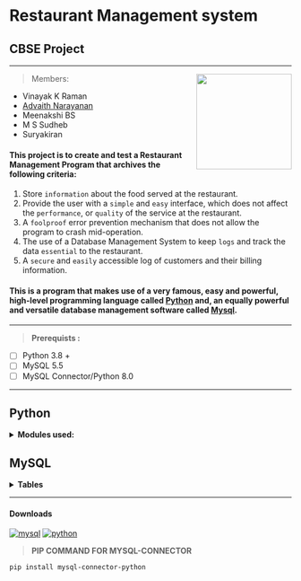 # **Restaurant Management system**
## CBSE Project
---
<img align="right" width="170" height="170" src="https://i.imgur.com/oeCaInY.png"> 

> Members:  
 -  Vinayak K Raman  
 -  [Advaith Narayanan](https://twitter.com/advaithnarayan) 
 -  Meenakshi BS 
 -  M S Sudheb
 -  Suryakiran
#### This project is to create and test a Restaurant Management Program that archives the following criteria:
 1. Store `information` about the food served at the restaurant. 
 2. Provide the user with a `simple` and `easy` interface, which does not affect the `performance`, or `quality` of the service at the restaurant.
 3. A `foolproof` error prevention mechanism that does not allow the program to crash mid-operation.
 4. The use of a Database Management System to keep `logs` and track the data `essential` to the restaurant.
 5. A `secure` and `easily` accessible log of customers and their billing information.  
 
#### This is a program that makes use of a very famous, easy and powerful, high-level programming language called [**Python**](https://en.wikipedia.org/wiki/Python_(programming_language)) and, an equally powerful and versatile database management software called [**Mysql**](https://en.wikipedia.org/wiki/MySQL).  
---
> **Prerequists :**
 - [ ] Python 3.8 +
 - [ ] MySQL 5.5
 - [ ] MySQL Connector/Python 8.0
 
--- 

## Python

<details><summary><b>Modules used:</summary></b> 

##### No Custom modules are used

 - mysql.connector
 - csv
 - random
 - smtplib
 - ssl
 - os
 - time
 
</details>

## MySQL 

<details><summary><b>Tables</summary></b>  

| Field | Type | Null | Key | Default | Extra |
|----------|-------------|------|-----|---------|-------|
| fno | int(3)      | NO   | PRIMARY KEY | NULL    |       |
| fname | varchar(50) | YES  |     | NULL    |       |
| type | varchar(20) | YES  |     | NULL    |       |
| price  | int(5)      | YES  |     | NULL    |       |

 </details>


---


#### Downloads 

[![mysql](https://i.ibb.co/MCjFnY3/Mysql.png)](https://drive.google.com/file/d/1atgvrxOllQFe0fN6j3T2MJfnDmEaCNlH/view?usp=sharing)
[![python](https://i.ibb.co/0XCPPcF/Python.png)](https://www.python.org/)

>**PIP COMMAND FOR MYSQL-CONNECTOR**

`pip install mysql-connector-python`
